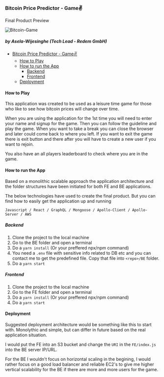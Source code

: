### Bitcoin Price Predictor - Game:v:

Final Product Preview

![Bitcoin-Game](https://i.imgur.com/anaRZjr.png)

##### by Asela-Wijesinghe (Tech Lead - Redem GmbH)

<!-- @import "[TOC]" {cmd="toc" depthFrom=1 depthTo=6 orderedList=false} -->

<!-- code_chunk_output -->

- [Bitcoin Price Predictor - Game:v:](#bitcoin-price-predictor-gamev)
  - [How to Play](#how-to-play)
  - [How to run the App](#how-to-run-the-app)
    - [Backend](#backend)
    - [Frontend](#frontend)
  - [Deployment](#deployment)

<!-- /code_chunk_output -->

#### How to Play

This application was created to be used as a leisure time game for those who like to see how bitcoin prices will change over time.

When you are using the application for the 1st time you will need to enter your name and signup for the game. Then you can follow the guideline and play the game. When you want to take a break you can close the browser and later could come back to where you left. If you want to exit the game there is exit button and there after you will have to create a new user if you want to rejoin.

You also have an all players leaderboard to check where you are in the game.

#### How to run the App

Based on a monolithic scalable approach the application architecture and the folder structures have been initiated for both FE and BE applications.

The below technologies have used to create the final product. But you can find how to easily get the application up and running

`Javascript / React / GraphQL / Mongoose / Apollo-Client / Apollo-Server / AWS`

##### Backend

1. Clone the project to the local machine
2. Go to the BE folder and open a terminal
3. Do a `yarn install` (Or your preffered npx/npm command)
4. You need a `.env` file with sensitive info related to DB etc and you can contact me to get the predefined file. Copy that file into `<repo>/BE` folder.
5. Do a `yarn start`

##### Frontend

1. Clone the project to the local machine
2. Go to the FE folder and open a terminal
3. Do a `yarn install` (Or your preffered npx/npm command)
4. Do a `yarn start`

#### Deployment

Suggested deployment architecture would be something like this to start with. Monolythic and simple, but can differ in future based on the real application situation.

I would put the FE into an S3 bucket and change the `URI` in the `FE/index.js` into the BE server IP/URL.

For the BE I wouldn't focus on horizontal scaling in the begining, I would rather focus on a good load balancer and reliable EC2's to give me higher vertical scalability for the BE if there are more and more users for the game.
